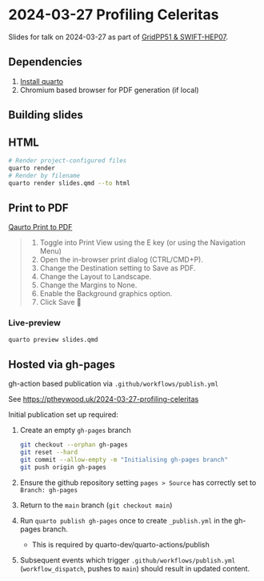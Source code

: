 # 2024-03-27 Profiling Celeritas 

Slides for talk on 2024-03-27 as part of [GridPP51 & SWIFT-HEP07](https://indico.cern.ch/event/1366954).

## Dependencies

1. [Install quarto](https://quarto.org/docs/get-started/)
2. Chromium based browser for PDF generation (if local)

## Building slides

## HTML

```bash
# Render project-configured files
quarto render
# Render by filename 
quarto render slides.qmd --to html
```

## Print to PDF

[Qaurto Print to PDF](https://quarto.org/docs/presentations/revealjs/presenting.html#print-to-pdf)

> 1. Toggle into Print View using the E key (or using the Navigation Menu)
> 2. Open the in-browser print dialog (CTRL/CMD+P).
> 3. Change the Destination setting to Save as PDF.
> 4. Change the Layout to Landscape.
> 5. Change the Margins to None.
> 6. Enable the Background graphics option.
> 7. Click Save 🎉

### Live-preview

``` bash
quarto preview slides.qmd
```

## Hosted via gh-pages

gh-action based publication via `.github/workflows/publish.yml`

See https://ptheywood.uk/2024-03-27-profiling-celeritas

Initial publication set up required:

1. Create an empty `gh-pages` branch

    ```bash
    git checkout --orphan gh-pages
    git reset --hard
    git commit --allow-empty -m "Initialising gh-pages branch"
    git push origin gh-pages
   ```

2. Ensure the github repository setting `pages > Source` has correctly set to `Branch: gh-pages`
3. Return to the `main` branch (`git checkout main`)
4. Run `quarto publish gh-pages` once to create `_publish.yml` in the gh-pages branch.
    * This is required by quarto-dev/quarto-actions/publish
5. Subsequent events which trigger `.github/workflows/publish.yml` (`workflow_dispatch`, pushes to `main`) should result in updated content.
